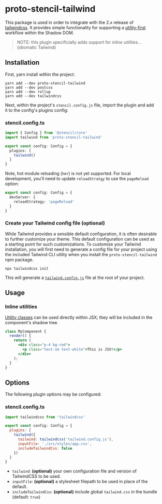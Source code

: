 # proto-stencil-tailwind

This package is used in order to integrate with the 2.x release of [tailwindcss](https://tailwindcss.com/). It provides
simple functionality for supporting a [utility-first](https://tailwindcss.com/docs/utility-first) workflow within the Shadow DOM.

> NOTE: this plugin specificially adds support for _inline utilities..._ (idiomatic Tailwind)

## Installation

First, yarn install within the project:

```
yarn add --dev proto-stencil-tailwind
yarn add --dev postcss 
yarn add --dev rollup
yarn add --dev tailwindcss
```

Next, within the project's `stencil.config.js` file, import the plugin and add it to the config's plugins config:

### stencil.config.ts

```ts
import { Config } from '@stencil/core'
import tailwind from 'proto-stencil-tailwind'

export const config: Config = {
  plugins: [
    tailwind()
  ]
}
```

Note, hot module reloading (`hmr`) is not yet supported. For local development, you'll need to update `reloadStratgy` to use the `pageReload` option:

```ts
export const config: Config = {
  devServer: {
    reloadStrategy: 'pageReload'
  }
}
```

### Create your Tailwind config file (optional)

While Tailwind provides a sensible default configuration, it is often desirable to further customize your theme. This default configuration can be used as a starting point for such customizations. To customize your Tailwind installation, you will first need to generate a config file for your project using the included Tailwind CLI utility when you install the `proto-stencil-tailwind` npm package.

`npx tailwindcss init`

This will generate a [`tailwind.config.js`](https://tailwindcss.com/docs/configuration) file at the root of your project.

## Usage

### Inline utilities

[Utility classes](https://tailwindcss.com/docs/utility-first) can be used directly within JSX; they will be included in the component's shadow tree.

```jsx
class MyComponent {
  render() {
    return (
      <div class="p-4 bg-red">
        <p class="text-sm text-white">This is JSX!</p>
      </div>
    );
  }
}
```

## Options

The following plugin options may be configured:

### stencil.config.ts

```js
import tailwindcss from 'tailwindcss'

export const config: Config = {
  plugins: [
    tailwind({
      tailwind: tailwindcss('tailwind.config.js'),
      inputFile: './src/styles/app.css',
      includeTailwindCss: false
    })
  ]
}
```

* `tailwind`: **(optional)** your own configuration file and version of TailwindCSS to be used.
* `inputFile`: **(optional)** a stylesheet filepath to be used in place of the default.
* `includeTailwindCss`: **(optional)** include global `tailwind.css` in the bundle (default: `true`)
